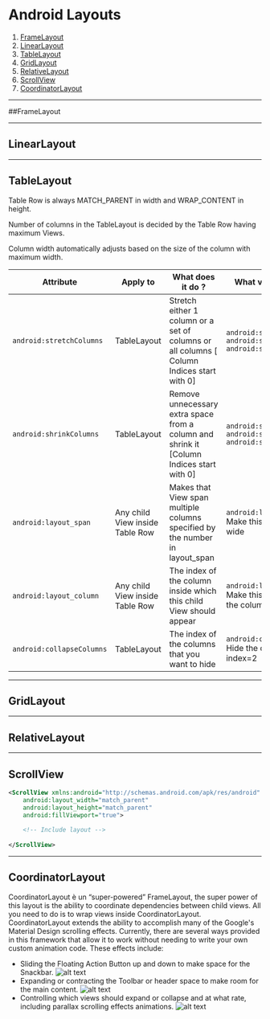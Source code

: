 # Android Layouts

1. [FrameLayout](#framelayout)
2. [LinearLayout](#linearlayout)
3. [TableLayout](#tablelayout)
4. [GridLayout](#gridlayout)
5. [RelativeLayout](#relativelayout)
6. [ScrollView](#scrollview)
7. [CoordinatorLayout]()

---
##FrameLayout

---

## LinearLayout

---

## TableLayout
Table Row is always MATCH_PARENT in width and WRAP_CONTENT in height.

Number of columns in the TableLayout is decided by the Table Row having maximum Views.

Column width automatically adjusts based on the size of the column with maximum width.


| Attribute | Apply to | What does it do ? | What values can it have? |
| --------- | -------- | ----------------- | ------------------------ |
| `android:stretchColumns` | TableLayout | Stretch either 1 column or a set of columns or all columns [ Column Indices start with 0] | `android:stretchColumns="0"` `android:stretchColumns="1,2"` `android:stretchColumns="*"` |
| `android:shrinkColumns` | TableLayout | Remove unnecessary extra space from a column and shrink it [Column Indices start with 0] | `android:shrinkColumns="0"` `android:shrinkColumns="1,2"` `android:shrinkColumns="*"` |
| `android:layout_span` | Any child View inside Table Row | Makes that View span multiple columns specified by the number in layout_span | `android:layout_span="2"` Make this View 2 columns wide |
| `android:layout_column` | Any child View inside Table Row | The index of the column inside which this child View should appear |  `android:layout_column="2"` Make this View appear inside the column with index 2 |
| `android:collapseColumns` | TableLayout | The index of the columns that you want to hide | `android:collapseColumns="2"` Hide the column whose index=2 |

---

## GridLayout

---

## RelativeLayout

---

## ScrollView

``` xml
<ScrollView xmlns:android="http://schemas.android.com/apk/res/android"
    android:layout_width="match_parent"
    android:layout_height="match_parent"
    android:fillViewport="true">
    
    <!-- Include layout -->
    
</ScrollView>
```
---
## CoordinatorLayout
CoordinatorLayout è un “super-powered” FrameLayout, the super power of this layout is the ability to coordinate dependencies between child views.
All you need to do is to wrap views inside CoordinatorLayout.
CoordinatorLayout extends the ability to accomplish many of the Google's Material Design scrolling effects.
Currently, there are several ways provided in this framework that allow it to work without needing to write your own custom animation code. These effects include:

* Sliding the Floating Action Button up and down to make space for the Snackbar.
![alt text](http://imgur.com/zF9GGsK.gif)
* Expanding or contracting the Toolbar or header space to make room for the main content.
![alt text](http://imgur.com/X5AIH0P.gif)
* Controlling which views should expand or collapse and at what rate, including parallax scrolling effects animations.
![alt text](http://imgur.com/1JHP0cP.gif)
